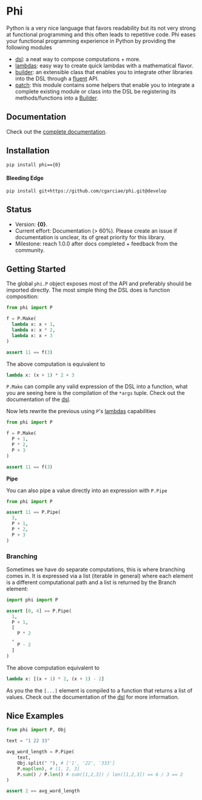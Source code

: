 # Phi
Python is a very nice language that favors readability but its not very strong at functional programming and this often leads to repetitive code. Phi eases your functional programming experience in Python by providing the following modules

* [dsl](https://cgarciae.github.io/phi/dsl.m.html): a neat way to compose computations + more.
* [lambdas](https://cgarciae.github.io/phi/lambdas.m.html): easy way to create quick lambdas with a mathematical flavor.
* [builder](https://cgarciae.github.io/phi/builder.m.html): an extensible class that enables you to integrate other libraries into the DSL through a [fluent](https://en.wikipedia.org/wiki/Fluent_interface) API.
* [patch](https://cgarciae.github.io/phi/patch.m.html): this module contains some helpers that enable you to integrate a complete existing module or class into the DSL be registering its methods/functions into a [Builder](https://cgarciae.github.io/phi/builder.m.html#phi.builder.Builder).

## Documentation
Check out the [complete documentation](https://cgarciae.github.io/phi/).

## Installation

    pip install phi=={0}


#### Bleeding Edge

    pip install git+https://github.com/cgarciae/phi.git@develop

## Status
* Version: **{0}**.
* Current effort: Documentation (> 60%). Please create an issue if documentation is unclear, its of great priority for this library.
* Milestone: reach 1.0.0 after docs completed + feedback from the community.


## Getting Started
The global `phi.P` object exposes most of the API and preferably should be imported directly. The most simple thing the DSL does is function composition:

```python
from phi import P

f = P.Make(
  lambda x: x + 1,
  lambda x: x * 2,
  lambda x: x + 3
)

assert 11 == f(3)
```

The above computation is equivalent to

```python
lambda x: (x + 1) * 2 + 3
```

`P.Make` can compile any valid expression of the DSL into a function, what you are seeing here is the compilation of the `*args` tuple. Check out the documentation of the [dsl](https://cgarciae.github.io/phi/dsl.m.html).

Now lets rewrite the previous using `P`'s [lambdas](https://cgarciae.github.io/phi/lambdas.m.html) capabilities

```python
from phi import P

f = P.Make(
  P + 1,
  P * 2,
  P + 3
)

assert 11 == f(3)
```

**Pipe**

You can also pipe a value directly into an expression with `P.Pipe`

```python
from phi import P

assert 11 == P.Pipe(
  3,
  P + 1,
  P * 2,
  P + 3
)
```

### Branching
Sometimes we have do separate computations, this is where branching comes in. It is expressed via a list (iterable in general) where each element is a different computational path and a list is returned by the Branch element:

```python
import phi import P

assert [0, 4] == P.Pipe(
  1,
  P + 1,
  [
    P * 2
  ,
    P - 2
  ]
)
```

The above computation equivalent to

```python
lambda x: [(x + 1) * 2, (x + 1) - 2]
```

As you the the `[...]` element is compiled to a function that returns a list of values. Check out the documentation of the [dsl](https://cgarciae.github.io/phi/dsl.m.html) for more information.

## Nice Examples

```python
from phi import P, Obj

text = "1 22 33"

avg_word_length = P.Pipe(
    text,
    Obj.split(" "), # ['1', '22', '333']
    P.map(len), # [1, 2, 3]
    P.sum() / P.len() # sum([1,2,3]) / len([1,2,3]) == 6 / 3 == 2
)

assert 2 == avg_word_length
```
